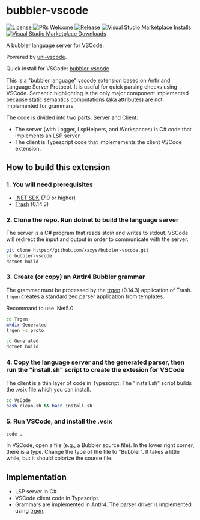 # bubbler-vscode

[![License](https://img.shields.io/badge/license-MIT-green.svg)](https://github.com/xaxys/bubbler-vscode/LICENSE)
[![PRs Welcome](https://img.shields.io/badge/PRs-welcome-brightgreen.svg)](https://github.com/xaxys/bubbler-vscode/pulls)
[![Release](https://img.shields.io/github/v/release/xaxys/bubbler-vscode.svg)](https://github.com/xaxys/bubbler-vscode/releases)
[![Visual Studio Marketplace Installs](https://img.shields.io/visual-studio-marketplace/i/xaxys.Bubbler)](https://marketplace.visualstudio.com/items?itemName=xaxys.Bubbler)
[![Visual Studio Marketplace Downloads](https://img.shields.io/visual-studio-marketplace/d/xaxys.Bubbler)](https://marketplace.visualstudio.com/items?itemName=xaxys.Bubbler&ssr=false#version-history)

A bubbler language server for VSCode.

Powered by [uni-vscode](https://github.com/kaby76/uni-vscode).

Quick install for VSCode: [bubbler-vscode](https://marketplace.visualstudio.com/items?itemName=xaxys.Bubbler)

This is a "bubbler language" vscode extension based on Antlr and Language Server Protocol. It is useful for quick parsing checks using VSCode. Semantic highlighting is the only major component implemented because static semantics computations (aka attributes) are not implemented for grammars.

The code is divided into two parts:
Server and Client:

* The server (with Logger, LspHelpers, and Workspaces) is C# code that
implements an LSP server.
* The client is Typescript code that implemements the client VSCode
extension.

## How to build this extension

### 1. You will need prerequisites

* [.NET SDK](https://dotnet.microsoft.com/) (7.0 or higher)
* [Trash](https://github.com/kaby76/Domemtech.Trash#install) (0.14.3)

### 2. Clone the repo. Run dotnet to build the language server

The server is a C# program that reads stdin and writes to stdout. VSCode will redirect the input and output in order to communicate with the server.

```sh
git clone https://github.com/xaxys/bubbler-vscode.git
cd bubbler-vscode
dotnet build
```

### 3. Create (or copy) an Antlr4 Bubbler grammar

The grammar must be processed by the [trgen](https://github.com/kaby76/Domemtech.Trash/tree/main/trgen) (0.14.3) application of Trash. `trgen` creates a standardized parser application from templates.

Recommand to use .Net5.0

```sh
cd Trgen
mkdir Generated
trgen -s proto
```

```sh
cd Generated
dotnet build
```

### 4. Copy the language server and the generated parser, then run the "install.sh" script to create the extesion for VSCode

The client is a thin layer of code in Typescript. The "install.sh" script builds the .vsix file which you can install.

```sh
cd VsCode
bash clean.sh && bash install.sh
```

### 5. Run VSCode, and install the .vsix

```sh
code .
```

In VSCode, open a file (e.g., a Bubbler source file). In the lower right corner, there is a type. Change the type of the file to "Bubbler". It takes a little while, but it should colorize the source file.

## Implementation

* LSP server in C#.
* VSCode client code in Typescript.
* Grammars are implemented in Antlr4. The parser driver is implemented using [trgen](https://github.com/kaby76/Domemtech.Trash/tree/main/trgen).

